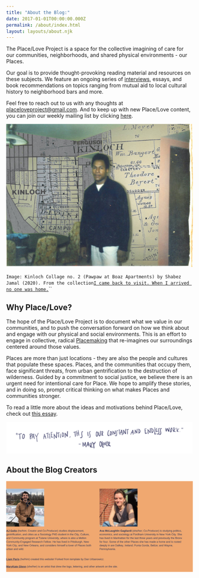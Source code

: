 ```yaml
---
title: "About the Blog:"
date: 2017-01-01T00:00:00.000Z
permalink: /about/index.html
layout: layouts/about.njk
---
```

The Place/Love Project is a space for the collective imagining of care for our communities, neighborhoods, and shared physical environments - our Places.

Our goal is to provide thought-provoking reading material and resources on these subjects. We feature an ongoing series of [interviews](https://placeloveproject.org/), essays, and book recommendations on topics ranging from mutual aid to local cultural history to neighborhood bars and more.

Feel free to reach out to us with any thoughts at [placeloveproject@gmail.com](mailto:agolio@tulane.edu). And to keep up with new Place/Love content, you can join our weekly mailing list by clicking [here](https://placeloveproject.substack.com/welcome).

![](/static/img/1kinloch_collage_no_2-1.jpg)

`Image: Kinloch Collage no. 2 (Pawpaw at Boaz Apartments) by Shabez Jamal (2020). From the collection`[`I came back to visit. When I arrived no one was home.`](http://www.shabezj.com/new-page)``

## Why Place/Love?

The hope of the Place/Love Project is to document what we value in our communities, and to push the conversation forward on how we think about and engage with our physical and social environments. This is an effort to engage in collective, radical [Placemaking](https://www.pps.org/article/what-is-placemaking) that re-imagines our surroundings centered around those values.

Places are more than just locations - they are also the people and cultures that populate these spaces. Places, and the communities that occupy them, face significant threats, from urban gentrification to the destruction of wilderness. Guided by a commitment to social justice, we believe there is an urgent need for intentional care for Place. We hope to amplify these stories, and in doing so, prompt critical thinking on what makes Places and communities stronger.

To read a little more about the ideas and motivations behind Place/Love, check out [this essay](https://placeloveproject.org/static/files/manifesto.pdf).

![](/static/img/quote.png)

## About the Blog Creators

![](/static/img/ava-mclaughlin-gagliardi-she_her-co-producer-is-studying-politics-economics-and-sociology-at-fordham-university-in-new-york-city.-she-has-lived-in-manhattan-for-the-last-three-years-and-previously-the-bronx-for-2-.png)